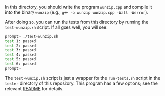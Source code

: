 
In this directory, you should write the program `wunzip.cpp` and compile it into
the binary `wunzip` (e.g., `g++ -o wunzip wunzip.cpp -Wall -Werror`).

After doing so, you can run the tests from this directory by running the
`test-wunzip.sh` script. If all goes well, you will see:

```sh
prompt> ./test-wunzip.sh
test 1: passed
test 2: passed
test 3: passed
test 4: passed
test 5: passed
test 6: passed
prompt>
```

The `test-wunzip.sh` script is just a wrapper for the `run-tests.sh` script in
the `tester` directory of this repository. This program has a few options; see
the relevant
[README](https://github.com/remzi-arpacidusseau/ostep-projects/blob/master/tester/README.md)
for details.
